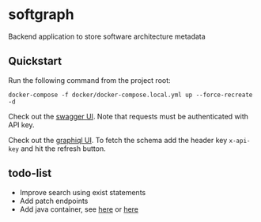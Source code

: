 # softgraph
Backend application to store software architecture metadata

## Quickstart
Run the following command from the project root:
```commandline
docker-compose -f docker/docker-compose.local.yml up --force-recreate -d
```

Check out the [swagger UI](http://localhost:8080/api/swagger-ui/index.html#/). Note that requests must be authenticated with API key.

Check out the [graphiql UI](http://localhost:8080/api/graphiql). To fetch the schema add the header key `x-api-key` and hit the refresh button.

## todo-list
* Improve search using exist statements
* Add patch endpoints
* Add java container, see [here](https://github.com/docker/awesome-compose/tree/master/spring-postgres) or [here](https://stackoverflow.com/questions/74549165/how-to-generate-a-jar-file-in-the-dockerfile)
